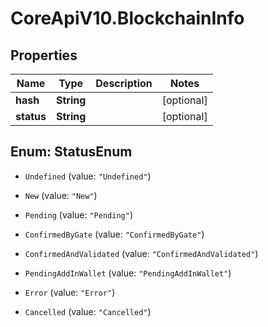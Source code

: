 # CoreApiV10.BlockchainInfo

## Properties
Name | Type | Description | Notes
------------ | ------------- | ------------- | -------------
**hash** | **String** |  | [optional] 
**status** | **String** |  | [optional] 


<a name="StatusEnum"></a>
## Enum: StatusEnum


* `Undefined` (value: `"Undefined"`)

* `New` (value: `"New"`)

* `Pending` (value: `"Pending"`)

* `ConfirmedByGate` (value: `"ConfirmedByGate"`)

* `ConfirmedAndValidated` (value: `"ConfirmedAndValidated"`)

* `PendingAddInWallet` (value: `"PendingAddInWallet"`)

* `Error` (value: `"Error"`)

* `Cancelled` (value: `"Cancelled"`)




